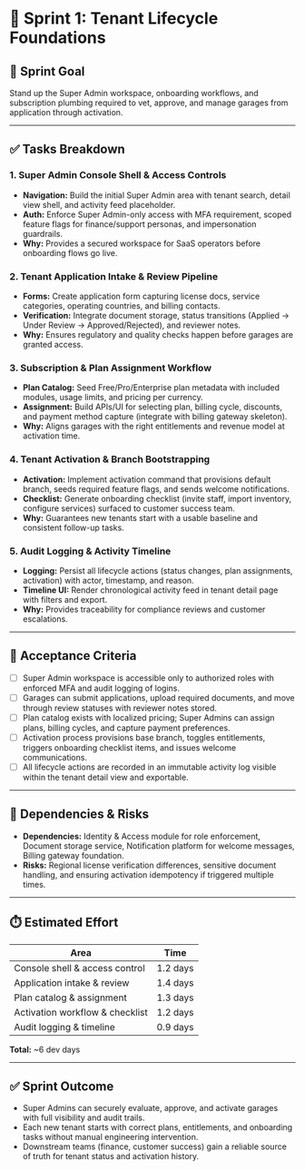 # 🚀 Sprint 1: Tenant Lifecycle Foundations

## 🎯 Sprint Goal
Stand up the Super Admin workspace, onboarding workflows, and subscription plumbing required to vet, approve, and manage garages from application through activation.

---

## ✅ Tasks Breakdown

### 1. Super Admin Console Shell & Access Controls
- **Navigation:** Build the initial Super Admin area with tenant search, detail view shell, and activity feed placeholder.
- **Auth:** Enforce Super Admin-only access with MFA requirement, scoped feature flags for finance/support personas, and impersonation guardrails.
- **Why:** Provides a secured workspace for SaaS operators before onboarding flows go live.

### 2. Tenant Application Intake & Review Pipeline
- **Forms:** Create application form capturing license docs, service categories, operating countries, and billing contacts.
- **Verification:** Integrate document storage, status transitions (Applied → Under Review → Approved/Rejected), and reviewer notes.
- **Why:** Ensures regulatory and quality checks happen before garages are granted access.

### 3. Subscription & Plan Assignment Workflow
- **Plan Catalog:** Seed Free/Pro/Enterprise plan metadata with included modules, usage limits, and pricing per currency.
- **Assignment:** Build APIs/UI for selecting plan, billing cycle, discounts, and payment method capture (integrate with billing gateway skeleton).
- **Why:** Aligns garages with the right entitlements and revenue model at activation time.

### 4. Tenant Activation & Branch Bootstrapping
- **Activation:** Implement activation command that provisions default branch, seeds required feature flags, and sends welcome notifications.
- **Checklist:** Generate onboarding checklist (invite staff, import inventory, configure services) surfaced to customer success team.
- **Why:** Guarantees new tenants start with a usable baseline and consistent follow-up tasks.

### 5. Audit Logging & Activity Timeline
- **Logging:** Persist all lifecycle actions (status changes, plan assignments, activation) with actor, timestamp, and reason.
- **Timeline UI:** Render chronological activity feed in tenant detail page with filters and export.
- **Why:** Provides traceability for compliance reviews and customer escalations.

---

## 📌 Acceptance Criteria
- [ ] Super Admin workspace is accessible only to authorized roles with enforced MFA and audit logging of logins.
- [ ] Garages can submit applications, upload required documents, and move through review statuses with reviewer notes stored.
- [ ] Plan catalog exists with localized pricing; Super Admins can assign plans, billing cycles, and capture payment preferences.
- [ ] Activation process provisions base branch, toggles entitlements, triggers onboarding checklist items, and issues welcome communications.
- [ ] All lifecycle actions are recorded in an immutable activity log visible within the tenant detail view and exportable.

---

## 🔗 Dependencies & Risks
- **Dependencies:** Identity & Access module for role enforcement, Document storage service, Notification platform for welcome messages, Billing gateway foundation.
- **Risks:** Regional license verification differences, sensitive document handling, and ensuring activation idempotency if triggered multiple times.

---

## ⏱️ Estimated Effort
| Area | Time |
|------|------|
| Console shell & access control | 1.2 days |
| Application intake & review | 1.4 days |
| Plan catalog & assignment | 1.3 days |
| Activation workflow & checklist | 1.2 days |
| Audit logging & timeline | 0.9 days |

**Total:** ~6 dev days

---

## ✅ Sprint Outcome
- Super Admins can securely evaluate, approve, and activate garages with full visibility and audit trails.
- Each new tenant starts with correct plans, entitlements, and onboarding tasks without manual engineering intervention.
- Downstream teams (finance, customer success) gain a reliable source of truth for tenant status and activation history.
